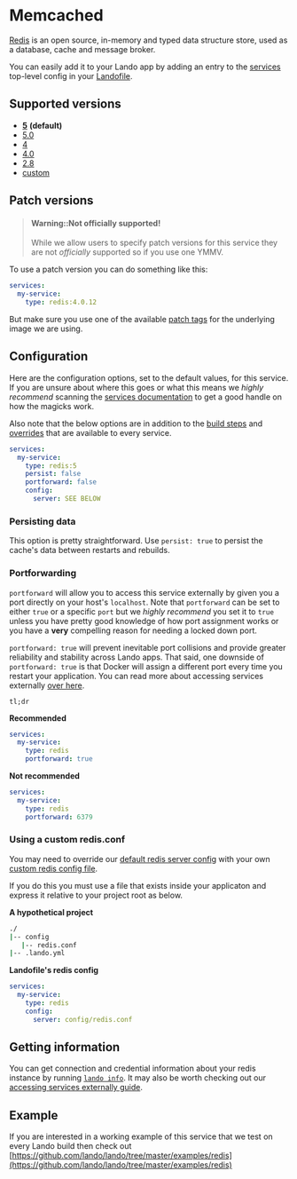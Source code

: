 Memcached
=========

[Redis](https://redis.io/) is an open source, in-memory and typed data structure store, used as a database, cache and message broker.

You can easily add it to your Lando app by adding an entry to the [services](./../config/services.md) top-level config in your [Landofile](./../config/lando.yml).

Supported versions
------------------

*   **[5](https://hub.docker.com/_/redis)** **(default)**
*   [5.0](https://hub.docker.com/_/redis)
*   [4](https://hub.docker.com/_/redis)
*   [4.0](https://hub.docker.com/_/redis)
*   [2.8](https://hub.docker.com/_/redis)
*   [custom](./../config/services.md#advanced)

Patch versions
--------------

> #### Warning::Not officially supported!
>
> While we allow users to specify patch versions for this service they are not *officially* supported so if you use one YMMV.

To use a patch version you can do something like this:

```yaml
services:
  my-service:
    type: redis:4.0.12
```

But make sure you use one of the available [patch tags](https://hub.docker.com/r/library/redis/tags/) for the underlying image we are using.

Configuration
-------------

Here are the configuration options, set to the default values, for this service. If you are unsure about where this goes or what this means we *highly recommend* scanning the [services documentation](./../config/services.md) to get a good handle on how the magicks work.

Also note that the below options are in addition to the [build steps](./../config/services.md#build-steps) and [overrides](./../config/services.md#overrides) that are available to every service.

```yaml
services:
  my-service:
    type: redis:5
    persist: false
    portforward: false
    config:
      server: SEE BELOW
```

### Persisting data

This option is pretty straightforward. Use `persist: true` to persist the cache's data between restarts and rebuilds.

### Portforwarding

`portforward` will allow you to access this service externally by given you a port directly on your host's `localhost`. Note that `portforward` can be set to either `true` or a specific `port` but we *highly recommend* you set it to `true` unless you have pretty good knowledge of how port assignment works or you have a **very** compelling reason for needing a locked down port.

`portforward: true` will prevent inevitable port collisions and provide greater reliability and stability across Lando apps. That said, one downside of `portforward: true` is that Docker will assign a different port every time you restart your application. You can read more about accessing services externally [over here](./../guides/external-access.md).

`tl;dr`

**Recommended**

```yaml
services:
  my-service:
    type: redis
    portforward: true
```

**Not recommended**

```yaml
services:
  my-service:
    type: redis
    portforward: 6379
```

### Using a custom redis.conf

You may need to override our [default redis server config](https://github.com/lando/lando/tree/master/plugins/lando-services/services/redis) with your own [custom redis config file](https://redis.io/topics/config).

If you do this you must use a file that exists inside your applicaton and express it relative to your project root as below.

**A hypothetical project**

```bash
./
|-- config
   |-- redis.conf
|-- .lando.yml
```

**Landofile's redis config**

```yaml
services:
  my-service:
    type: redis
    config:
      server: config/redis.conf
```

Getting information
-------------------

You can get connection and credential information about your redis instance by running [`lando info`](./../cli/info.md). It may also be worth checking out our [accessing services externally guide](./../guides/external-access.md).

Example
-------

If you are interested in a working example of this service that we test on every Lando build then check out
[https://github.com/lando/lando/tree/master/examples/redis](https://github.com/lando/lando/tree/master/examples/redis)
